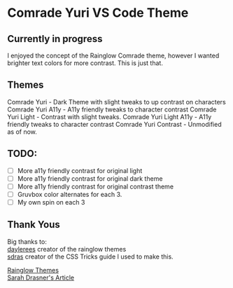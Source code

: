 # Comrade Yuri VS Code Theme

## Currently in progress

I enjoyed the concept of the Rainglow Comrade theme, however I wanted brighter text colors for more contrast. This is just that.

## Themes

Comrade Yuri - Dark Theme with slight tweaks to up contrast on characters
Comrade Yuri A11y - A11y friendly tweaks to character contrast
Comrade Yuri Light - Contrast with slight tweaks.
Comrade Yuri Light A11y - A11y friendly tweaks to character contrast
Comrade Yuri Contrast - Unmodified as of now.

## TODO:

- [ ] More a11y friendly contrast for original light
- [ ] More a11y friendly contrast for original dark theme
- [ ] More a11y friendly contrast for original contrast theme
- [ ] Gruvbox color alternates for each 3.
- [ ] My own spin on each 3

## Thank Yous

Big thanks to: <br>
[daylerees](https://github.com/daylerees) creator of the rainglow themes <br>
[sdras](https://github.com/sdras) creator of the CSS Tricks guide I used to make this.

[Rainglow Themes](https://github.com/rainglow) <br>
[Sarah Drasner's Article](https://css-tricks.com/creating-a-vs-code-theme/)
